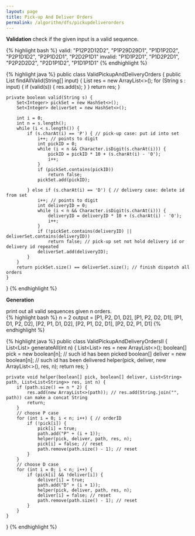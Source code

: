 ```yaml
---
layout: page
title: Pick-up And Deliver Orders
permalink: /algorithm/dfs/pickupdeliverorders
---
```

**Validation**
check if the given input is a valid sequence.  
  
{% highlight bash %}
valid:   "P12P2D12D2", "P1P29D29D1", "P1D1P2D2", "P2P1D1D2", "P2P1D2D1", "P2D2P1D1"
invalid: "P1D1P2D1", "P1D2P2D1", "P2P2D2D2", "P2D1P1D2", "P1D1P1D1"
{% endhighlight %}

{% highlight java %}
public class ValidPickupAndDeliveryOrders {
    public List<String> findAllValid(String[] input) {
        List<String> res = new ArrayList<>();
        for (String s : input) {
            if (valid(s)) {
                res.add(s);
            }
        }
        return res;
    }

    private boolean valid(String s) {
        Set<Integer> pickSet = new HashSet<>();
        Set<Integer> deliverSet = new HashSet<>();

        int i = 0;
        int n = s.length();
        while (i < s.length()) {
            if (s.charAt(i) == 'P') { // pick-up case: put id into set
                i++; // points to digit
                int pickID = 0;
                while (i < n && Character.isDigit(s.charAt(i))) {
                    pickID = pickID * 10 + (s.charAt(i) - '0');
                    i++;
                }
                if (pickSet.contains(pickID))
                    return false;
                pickSet.add(pickID);

            } else if (s.charAt(i) == 'D') { // delivery case: delete id from set
                i++; // points to digit
                int deliveryID = 0;
                while (i < n && Character.isDigit(s.charAt(i))) {
                    deliveryID = deliveryID * 10 + (s.charAt(i) - '0');
                    i++;
                }
                if (!pickSet.contains(deliveryID) || deliverSet.contains(deliveryID))
                    return false; // pick-up set not hold delivery id or delivery id repeated
                deliverSet.add(deliveryID);
            }
        }
        return pickSet.size() == deliverSet.size(); // finish dispatch all orders
    }
}
{% endhighlight %}

**Generation**

print out all valid sequences given n orders.  
{% highlight bash %}
n = 2
output = [P1, P2, D1, D2], [P1, P2, D2, D1], [P1, D1, P2, D2], [P2, P1, D1, D2], [P2, P1, D2, D1], [P2, D2, P1, D1]
{% endhighlight %}

{% highlight java %}
public class ValidPickupAndDeliveryOrdersII {
    List<List<String>> generateAll(int n) {
        List<List<String>> res = new ArrayList<>();
        boolean[] pick = new boolean[n]; // such id has been picked
        boolean[] deliver = new boolean[n]; // such id has been delivered
        helper(pick, deliver, new ArrayList<>(), res, n);
        return res;
    }

    private void helper(boolean[] pick, boolean[] deliver, List<String> path, List<List<String>> res, int n) {
        if (path.size() == n * 2) {
            res.add(new ArrayList<>(path)); // res.add(String.join("", path)) can make a concat String
            return;
        }
        // choose P case
        for (int i = 0; i < n; i++) { // orderID
            if (!pick[i]) {
                pick[i] = true;
                path.add("P" + (i + 1));
                helper(pick, deliver, path, res, n);
                pick[i] = false; // reset
                path.remove(path.size() - 1); // reset
            }
        }
        // choose D case
        for (int i = 0; i < n; i++) {
            if (pick[i] && !deliver[i]) {
                deliver[i] = true;
                path.add("D" + (i + 1));
                helper(pick, deliver, path, res, n);
                deliver[i] = false; // reset
                path.remove(path.size() - 1); // reset
            }
        }
    }
}
{% endhighlight %}


